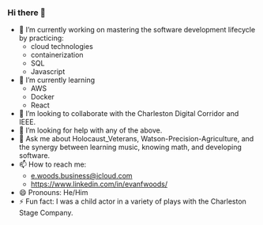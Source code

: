 ### Hi there 👋

<!--
**efwoods/efwoods** is a ✨ _special_ ✨ repository because its `README.md` (this file) appears on your GitHub profile.

Here are some ideas to get you started:
-->
- 🔭 I’m currently working on mastering the software development lifecycle by practicing: 
  - cloud technologies 
  - containerization
  - SQL
  - Javascript 
- 🌱 I’m currently learning 
  - AWS 
  - Docker 
  - React
- 👯 I’m looking to collaborate with the Charleston Digital Corridor and IEEE.
- 🤔 I’m looking for help with any of the above.
- 💬 Ask me about Holocaust_Veterans, Watson-Precision-Agriculture, and the synergy between learning music, knowing math, and developing software.
- 📫 How to reach me: 
  - e.woods.business@icloud.com 
  - https://www.linkedin.com/in/evanfwoods/
- 😄 Pronouns: He/Him
- ⚡ Fun fact: I was a child actor in a variety of plays with the Charleston Stage Company.

